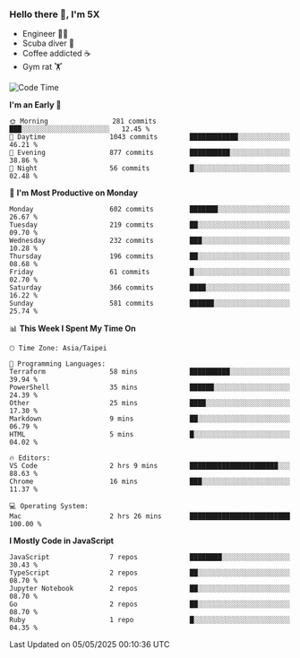### Hello there 👋, I'm 5X

* Engineer 👨‍💻
* Scuba diver 🤿
* Coffee addicted ☕️
* Gym rat 🏋️

<!--START_SECTION:waka-->
![Code Time](http://img.shields.io/badge/Code%20Time-1%2C558%20hrs%205%20mins-blue)

**I'm an Early 🐤** 

```text
🌞 Morning                281 commits         ███░░░░░░░░░░░░░░░░░░░░░░   12.45 % 
🌆 Daytime                1043 commits        ████████████░░░░░░░░░░░░░   46.21 % 
🌃 Evening                877 commits         ██████████░░░░░░░░░░░░░░░   38.86 % 
🌙 Night                  56 commits          █░░░░░░░░░░░░░░░░░░░░░░░░   02.48 % 
```
📅 **I'm Most Productive on Monday** 

```text
Monday                   602 commits         ███████░░░░░░░░░░░░░░░░░░   26.67 % 
Tuesday                  219 commits         ██░░░░░░░░░░░░░░░░░░░░░░░   09.70 % 
Wednesday                232 commits         ███░░░░░░░░░░░░░░░░░░░░░░   10.28 % 
Thursday                 196 commits         ██░░░░░░░░░░░░░░░░░░░░░░░   08.68 % 
Friday                   61 commits          █░░░░░░░░░░░░░░░░░░░░░░░░   02.70 % 
Saturday                 366 commits         ████░░░░░░░░░░░░░░░░░░░░░   16.22 % 
Sunday                   581 commits         ██████░░░░░░░░░░░░░░░░░░░   25.74 % 
```


📊 **This Week I Spent My Time On** 

```text
🕑︎ Time Zone: Asia/Taipei

💬 Programming Languages: 
Terraform                58 mins             ██████████░░░░░░░░░░░░░░░   39.94 % 
PowerShell               35 mins             ██████░░░░░░░░░░░░░░░░░░░   24.39 % 
Other                    25 mins             ████░░░░░░░░░░░░░░░░░░░░░   17.30 % 
Markdown                 9 mins              ██░░░░░░░░░░░░░░░░░░░░░░░   06.79 % 
HTML                     5 mins              █░░░░░░░░░░░░░░░░░░░░░░░░   04.02 % 

🔥 Editors: 
VS Code                  2 hrs 9 mins        ██████████████████████░░░   88.63 % 
Chrome                   16 mins             ███░░░░░░░░░░░░░░░░░░░░░░   11.37 % 

💻 Operating System: 
Mac                      2 hrs 26 mins       █████████████████████████   100.00 % 
```

**I Mostly Code in JavaScript** 

```text
JavaScript               7 repos             ████████░░░░░░░░░░░░░░░░░   30.43 % 
TypeScript               2 repos             ██░░░░░░░░░░░░░░░░░░░░░░░   08.70 % 
Jupyter Notebook         2 repos             ██░░░░░░░░░░░░░░░░░░░░░░░   08.70 % 
Go                       2 repos             ██░░░░░░░░░░░░░░░░░░░░░░░   08.70 % 
Ruby                     1 repo              █░░░░░░░░░░░░░░░░░░░░░░░░   04.35 % 
```




 Last Updated on 05/05/2025 00:10:36 UTC
<!--END_SECTION:waka-->

